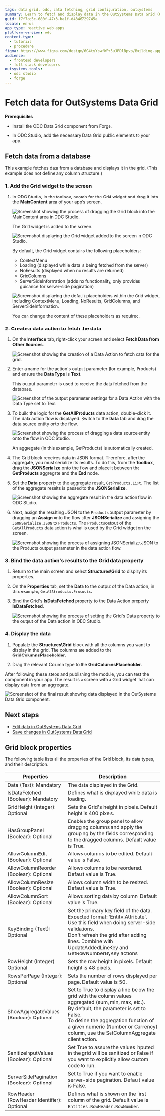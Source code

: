 ```yaml
---
tags: data grid, odc, data fetching, grid configuration, outsystems
summary: Learn to fetch and display data in the OutSystems Data Grid (ODC) for reactive web apps, including configuration and customization properties.
guid: f7f7cc5c-680f-47c3-ba1f-d4346729745a
locale: en-us
app_type: reactive web apps
platform-version: odc
content-type:
  - tutorial
  - procedure
figma: https://www.figma.com/design/6G4tyYswfWPn5uJPDlBpvp/Building-apps?node-id=6245-11
audience:
  - frontend developers
  - full stack developers
outsystems-tools:
  - odc studio
  - forge
---
```

# Fetch data for OutSystems Data Grid

**Prerequisites** 

* Install the ODC Data Grid component from Forge.
  
* In ODC Studio, add the necessary Data Grid public elements to your app.

## Fetch data from a database

This example fetches data from a database and displays it in the grid. (This example does not define any column structure.) 

<!-- Add the Grid block to a screen and learn about it's placeholders -->
### 1. Add the Grid widget to the screen

1. In ODC Studio, in the toolbox, search for the Grid widget and drag it into the **MainContent** area of your app's screen.

    ![Screenshot showing the process of dragging the Grid block into the MainContent area in ODC Studio.](images/grid-widget-odcs.png "Adding Grid Block to MainContent")

    The Grid widget is added to the screen.

    ![Screenshot displaying the Grid widget added to the screen in ODC Studio.](images/grid-widget-drag-odcs.png "Grid Widget Added to Screen")

    By default, the Grid widget contains the following placeholders:

    * ContextMenu
    * Loading (displayed while data is being fetched from the server)
    * NoResults (displayed when no results are returned)
    * GridColumns
    * ServerSideInformation (adds no functionality, only provides guidance for server-side pagination)

    ![Screenshot displaying the default placeholders within the Grid widget, including ContextMenu, Loading, NoResults, GridColumns, and ServerSideInformation.](images/grid-placeholders-odcs.png "Default Grid Widget Placeholders")

    You can change the content of these placeholders as required.

<!--Create a data action to fetch data to display in the Grid, serialize data as JSON-->
### 2. Create a data action to fetch the data

1. On the **Interface** tab, right-click your screen and select **Fetch Data from Other Sources**. 

    ![Screenshot showing the creation of a Data Action to fetch data for the grid.](images/grid-fetch-data-odcs.png "Creating a Data Action")

1. Enter a name for the action's output parameter (for example, Products) and ensure the **Data Type** is **Text**.

    This output parameter is used to receive the data fetched from the database.

    ![Screenshot of the output parameter settings for a Data Action with the Data Type set to Text.](images/grid-output-par-odcs.png "Setting Output Parameter for Data Action")

1. To build the logic for the **GetAllProducts** data action, double-click it. The data action flow is displayed. Switch to the **Data** tab and drag the data source entity onto the flow.

    ![Screenshot showing the process of dragging a data source entity onto the flow in ODC Studio.](images/grid-drag-entity-odcs.png "Dragging Data Source Entity")

    An aggregate (in this example, GetProducts) is automatically created. 

1. The Grid block receives data in JSON format. Therefore, after the aggregate, you must serialize its results. To do this, from the **Toolbox**, drag the **JSONSerialize** onto the flow and place it between the **GetProducts** aggregate and the **End** node.

1. Set the **Data** property to the aggregate result, `GetProducts.List`. The list of the aggregate results is passed to the **JSONSerialize**.

    ![Screenshot showing the aggregate result in the data action flow in ODC Studio.](images/grid-aggregate-result-odcs.png "Aggregate Result")

1. Next, assign the resulting JSON to the `Products` output parameter by dragging an **Assign** onto the flow after **JSONSerialize** and assigning the `JSONSerialize.JSON` to `Products`. The `Products`output of the `GetAllProducts` data action is what is used by the Grid widget on the screen.

    ![Screenshot showing the process of assigning JSONSerialize.JSON to the Products output parameter in the data action flow.](images/grid-set-assign-odcs.png "Assigning JSON to Output Parameter")

   <!--Bind the results of the data action to the Grid data property-->
### 3. Bind the data action's results to the Grid data property

1. Return to the main screen and select **Structures\Grid** to display its properties.
   
1.  On the **Properties** tab, set the **Data** to the output of the Data action, in this example, `GetAllProducts.Products`. 

1. Bind the Grid's **IsDataFetched** property to the Data Action property **IsDataFetched**.

    ![Screenshot showing the process of setting the Grid's Data property to the output of the Data action in ODC Studio.](images/grid-data-prop-odcs.png "Binding Grid Data Property")

<!--Add Column blocks for each attribute to display in the Grid, learn the type of block to use-->
### 4. Display the data

1. Populate the **Structures\Grid** block with all the columns you want to display in the grid. The columns are added to the **GridColumnsPlaceholder**. 

1. Drag the relevant Column type to the **GridColumnsPlaceholder**. 

After following these steps and publishing the module, you can test the component in your app. The result is a screen with a Grid widget that can display data from an aggregate.

![Screenshot of the final result showing data displayed in the OutSystems Data Grid component.](images/grid-result-odcs.png "Data Grid Component Result")

## Next steps

* [Edit data in OutSystems Data Grid](data-grid-edit.md)
* [Save changes in OutSystems Data Grid](data-grid-save.md)

## Grid block properties

The following table lists all the properties of the Grid block, its data types, and their description.

| **Properties** | **Description** |
|---|---|
| Data (Text): Mandatory  | The data displayed in the Grid.  |
| IsDataFetched (Boolean): Mandatory | Defines what is displayed while data is loading. | 
| GridHeight (Integer): Optional  |  Sets the Grid's height in pixels. Default height is 400 pixels. |  
| HasGroupPanel (Boolean): Optional  | Enables the group panel to allow dragging columns and apply the grouping by the fields corresponding to the dragged columns. Default value is True. |  
| AllowColumnEdit (Boolean): Optional  | Allows columns to be edited. Default value is False.  |   
| AllowColumnReorder (Boolean): Optional  | Allows columns to be reordered. Default value is True. | 
| AllowColumnResize (Boolean): Optional  | Allows column width to be resized. Default value is True. |  
| AllowColumnSort (Boolean): Optional  | Allows sorting data by column. Default value is True. | 
| KeyBinding (Text): Optional  | Set the primary key field of the data. Expected format: 'Entity.Attribute'. <br/>Use this field when doing server-side validations. <br/> Don't refresh the grid after adding lines. Combine with UpdateAddedLineKey and GetRowNumberByKey actions. | 
| RowHeight (Integer): Optional  | Sets the row height in pixels. Default height is 48 pixels. | 
| RowsPerPage (Integer): Optional  | Sets the number of rows displayed per page. Default value is 50.| 
| ShowAggregateValues (Boolean): Optional  | Set to True to display a line below the grid with the column values aggregated (sum, min, max, etc.). <br/>By default, the parameter is set to False. <br/>To define the aggregation function of a given numeric (Number or Currency) column, use the SetColumnAggregate client action.| 
| SanitizeInputValues (Boolean): Optional  | Set True to assure the values inputed in the grid will be sanitized or False if you want to explicitly allow custom code to run.| 
| ServerSidePagination (Boolean): Optional  | Set to True if you want to enable server-side pagination. Default value is False.| 
| RowHeader (RowHeader Identifier): Optional  | Defines what is shown on the first column of the grid. Default value is ``Entities.RowHeader.RowNumber``.| 

